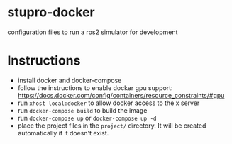 # stupro-docker
configuration files to run a ros2 simulator for development

# Instructions
- install docker and docker-compose
- follow the instructions to enable docker gpu support: https://docs.docker.com/config/containers/resource_constraints/#gpu
- run `xhost local:docker` to allow docker access to the x server
- run `docker-compose build` to build the image
- run `docker-compose up` or `docker-compose up -d`
- place the project files in the `project/` directory. It will be created automatically if it doesn't exist.
